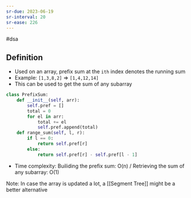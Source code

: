 ```yaml
---
sr-due: 2023-06-19
sr-interval: 20
sr-ease: 226
---
```


#dsa

## Definition

- Used on an array, prefix sum at the `ith` index denotes the running sum
- Example: `[1,3,8,2]` => `[1,4,12,14]`
- This can be used to get the sum of any subarray

```python
class PrefixSum:
	def __init__(self, arr):
		self.pref = []
		total = 0
		for el in arr:
			total += el
			self.pref.append(total)
	def range_sum(self, l, r):
		if l == 0:
			return self.pref[r]
		else:
			return self.pref[r] - self.pref[l - 1]
```

- Time complexity: Builiding the prefix sum: O(n) / Retrieving the sum of any subarray: O(1)

Note: In case the array is updated a lot, a [[Segment Tree]] might be a better alternative
